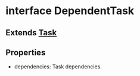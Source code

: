 # interface DependentTask

## Extends [Task](./task)

## Properties

- dependencies: Task dependencies.
